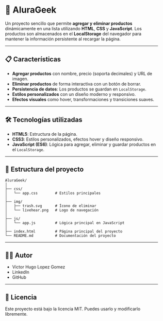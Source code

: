 # 🚀 AluraGeek

Un proyecto sencillo que permite **agregar y eliminar productos** dinámicamente en una lista utilizando **HTML**, **CSS** y **JavaScript**. Los productos son almacenados en el **LocalStorage** del navegador para mantener la información persistente al recargar la página.

---

## 📋 Características

- **Agregar productos** con nombre, precio (soporta decimales) y URL de imagen.
- **Eliminar productos** de forma interactiva con un botón de borrar.
- **Persistencia de datos**: Los productos se guardan en `LocalStorage`.
- **Estilos personalizados** con un diseño moderno y responsivo.
- **Efectos visuales** como hover, transformaciones y transiciones suaves.

---

## 🛠️ Tecnologías utilizadas

- **HTML5**: Estructura de la página.
- **CSS3**: Estilos personalizados, efectos hover y diseño responsivo.
- **JavaScript (ES6)**: Lógica para agregar, eliminar y guardar productos en el `LocalStorage`.

---

## 📂 Estructura del proyecto

```plaintext
AluraGeek/
│
├── css/
│   └── app.css        # Estilos principales
│
├── img/
│   ├── trash.svg      # Ícono de eliminar
│   └── livehear.png   # Logo de navegación
│
├── js/
│   └── app.js         # Lógica principal en JavaScript
│
├── index.html         # Página principal del proyecto
└── README.md          # Documentación del proyecto
```
---

## 🧑‍💻 Autor
- Victor Hugo Lopez Gomez
- LinkedIn
- GitHub

---
## 📜 Licencia
Este proyecto está bajo la licencia MIT. Puedes usarlo y modificarlo libremente.
